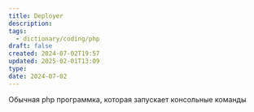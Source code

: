 ```yaml
---
title: Deployer
description: 
tags:
  - dictionary/coding/php
draft: false
created: 2024-07-02T19:57
updated: 2025-02-01T13:09
type: 
date: 2024-07-02
---
```

Обычная php программка, которая запускает консольные команды